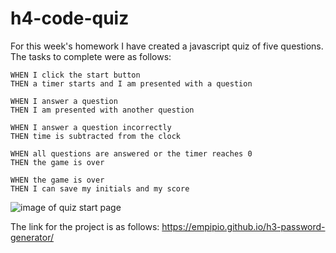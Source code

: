 # h4-code-quiz

For this week's homework I have created a javascript quiz of five questions. The tasks to complete were as follows:

    WHEN I click the start button
    THEN a timer starts and I am presented with a question

    WHEN I answer a question
    THEN I am presented with another question

    WHEN I answer a question incorrectly
    THEN time is subtracted from the clock

    WHEN all questions are answered or the timer reaches 0
    THEN the game is over

    WHEN the game is over
    THEN I can save my initials and my score

![image of quiz start page](images.start-quiz.png)

The link for the project is as follows: https://empipio.github.io/h3-password-generator/
